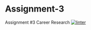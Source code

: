 # Assignment-3
Assignment #3 Career Research
[![linter](https://github.com/Colin-Kieu/Assignment-3/workflows/linter/badge.svg)](https://github.com/marketplace/actions/super-linter)
